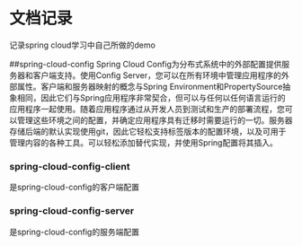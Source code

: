 # 文档记录
记录spring cloud学习中自己所做的demo

##spring-cloud-config
Spring Cloud Config为分布式系统中的外部配置提供服务器和客户端支持。使用Config Server，您可以在所有环境中管理应用程序的外部属性。客户端和服务器映射的概念与Spring Environment和PropertySource抽象相同，因此它们与Spring应用程序非常契合，但可以与任何以任何语言运行的应用程序一起使用。随着应用程序通过从开发人员到测试和生产的部署流程，您可以管理这些环境之间的配置，并确定应用程序具有迁移时需要运行的一切。服务器存储后端的默认实现使用git，因此它轻松支持标签版本的配置环境，以及可用于管理内容的各种工具。可以轻松添加替代实现，并使用Spring配置将其插入。

### spring-cloud-config-client

是spring-cloud-config的客户端配置

### spring-cloud-config-server
是spring-cloud-config的服务端配置

